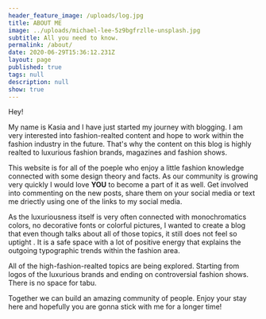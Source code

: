 ```yaml
---
header_feature_image: /uploads/log.jpg
title: ABOUT ME
image: ../uploads/michael-lee-5z9bgfrzlle-unsplash.jpg
subtitle: All you need to know.
permalink: /about/
date: 2020-06-29T15:36:12.231Z
layout: page
published: true
tags: null
description: null
show: true
---
```

Hey! 

My name is Kasia and I have just started my journey with blogging. I am very interested into fashion-realted content and hope to work within the fashion industry in the future. That's why the content on this blog is highly realted to luxurious fashion brands, magazines and fashion shows. 

This website is for all of the poeple who enjoy a little fashion knowledge connected with some design theory and facts. As our community is growing very quickly I would love **YOU** to become a part of it as well. Get involved into commenting on the new posts, share them on your social media or text me driectly using one of the links to my social media.  

As the luxuriousness itself is very often connected with monochromatics colors, no decorative fonts or colorful pictures, I wanted to create a blog that even though talks about all of those topics, it still does not feel so uptight . It is a safe space with a lot of positive energy that explains the outgoing typographic trends within the fashion area.

All of the high-fashion-realted topics are being explored. Starting from logos of the luxurious brands and ending on controversial fashion shows. There is no space for tabu. 

Together we can build an amazing community of people. Enjoy your stay here and hopefully you are gonna stick with me for a longer time!